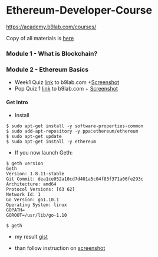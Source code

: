 # Ethereum-Developer-Course
https://academy.b9lab.com/courses/

Copy of all materials is [here](https://docs.google.com/spreadsheets/d/1CRJ-z15SS8cCOezTVXzz5XFyPcT69zdFHvsbGqXYgXI)

### Module 1 - What is Blockchain?

### Module 2 - Ethereum Basics

- Week1 Quiz [link](https://academy.b9lab.com/courses/course-v1:B9lab+BLOCKSTARS-ETH-1+2019-03/courseware/09a8bd77f84f43c292cc0895fd73810b/deaedc91146d49cdbfd6b047c7380e2c/?child=first) to b9lab.com +[Screenshot](.......)
- Pop Quiz 1 [link](https://academy.b9lab.com/courses/course-v1:B9lab+BLOCKSTARS-ETH-1+2019-03/courseware/440e28a5280b4cf0895005b7569fce23/218d23af07194724af38d9f8911ed740/) to b9lab.com + [Screenshot](https://drive.google.com/file/d/15abPjkJiu6NooMAY4IcmPWlm6LQCZSoJ/view?usp=sharing)

#### Get Intro
- Install
```angular2
$ sudo apt-get install -y software-properties-common
$ sudo add-apt-repository -y ppa:ethereum/ethereum
$ sudo apt-get update
$ sudo apt-get install -y ethereum  
```

- If you now launch Geth:
```
$ geth version
Geth
Version: 1.8.11-stable
Git Commit: dea1ce052a10cd7d401a5c04f83f371a06fe293c
Architecture: amd64
Protocol Versions: [63 62]
Network Id: 1
Go Version: go1.10.1
Operating System: linux
GOPATH=
GOROOT=/usr/lib/go-1.10

$ geth
```
- my result [gist](https://gist.github.com/Ebazhanov/63c9a49d8e0bd09ed607f27f89723b5c)

- than follow instruction on [screenshot](https://drive.google.com/file/d/1qcCUXb9H1F0dNrIwOUod4X-hedKDFP0g/view?usp=sharing)